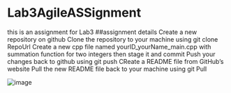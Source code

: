# Lab3AgileASSignment
this is an assignment for Lab3 
##assignment details 
Create a new repository on github
Clone the repository to your machine using git clone RepoUrl
Create a new cpp file named yourID_yourName_main.cpp with summation function for two integers then stage it and commit
Push your changes back to github using git push
CReate a README file from GitHub’s website
Pull the new README file back to your machine using git Pull

![image](https://github.com/user-attachments/assets/8a17b292-a0ea-491f-9ac0-156836bd54a9)
